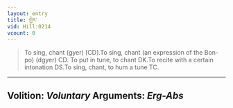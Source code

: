 ```yaml
---
layout: entry
title: གྱེར་
vid: Hill:0214
vcount: 0
---
```

> To sing, chant (gyer) [CD]\.To sing, chant (an expression of the Bon-po) (dgyer) CD\. To put in tune, to chant DK\.To recite with a certain intonation DS\.To sing, chant, to hum a tune TC\.

---
Volition: _Voluntary_
Arguments: _Erg-Abs_
---

